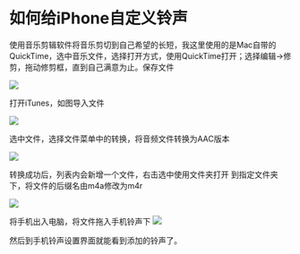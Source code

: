 # 如何给iPhone自定义铃声

使用音乐剪辑软件将音乐剪切到自己希望的长短，我这里使用的是Mac自带的QuickTime，选中音乐文件，选择打开方式，使用QuickTime打开；选择编辑->修剪，拖动修剪框，直到自己满意为止。保存文件

![](https://ws1.sinaimg.cn/large/006tNc79ly1g2ft6mrfdjj30s60p013v.jpg)

打开iTunes，如图导入文件

![](https://ws3.sinaimg.cn/large/006tNc79ly1g2ft7hjf7rj318i0u0gvk.jpg)

选中文件，选择文件菜单中的转换，将音频文件转换为AAC版本

![](https://ws4.sinaimg.cn/large/006tNc79ly1g2ft84dup9j31810u0dqe.jpg)

转换成功后，列表内会新增一个文件，右击选中使用文件夹打开
到指定文件夹下，将文件的后缀名由m4a修改为m4r

![](https://ws4.sinaimg.cn/large/006tNc79ly1g2ft9mbobwj316s0o8mze.jpg)

将手机出入电脑，将文件拖入手机铃声下
![](https://ws1.sinaimg.cn/large/006tNc79ly1g2ftbere9gj31a80u0afq.jpg)

然后到手机铃声设置界面就能看到添加的铃声了。